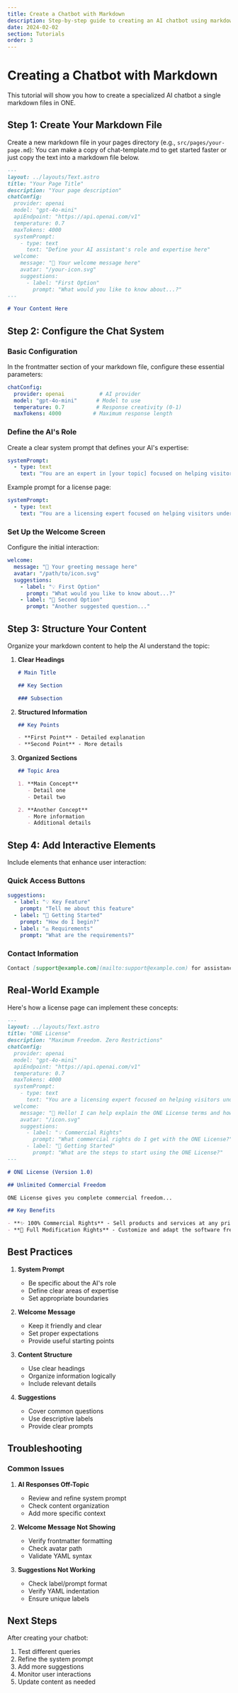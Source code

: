 ```yaml
---
title: Create a Chatbot with Markdown
description: Step-by-step guide to creating an AI chatbot using markdown files
date: 2024-02-02
section: Tutorials
order: 3
---
```


# Creating a Chatbot with Markdown

This tutorial will show you how to create a specialized AI chatbot a single markdown files in ONE. 

## Step 1: Create Your Markdown File

Create a new markdown file in your pages directory (e.g., `src/pages/your-page.md`): You can make a copy of chat-template.md to get started faster or just copy the text into a markdown file below. 

```markdown
---
layout: ../layouts/Text.astro
title: "Your Page Title"
description: "Your page description"
chatConfig:
  provider: openai
  model: "gpt-4o-mini"
  apiEndpoint: "https://api.openai.com/v1"
  temperature: 0.7
  maxTokens: 4000
  systemPrompt:
    - type: text
      text: "Define your AI assistant's role and expertise here"
  welcome:
    message: "👋 Your welcome message here"
    avatar: "/your-icon.svg"
    suggestions:
      - label: "First Option"
        prompt: "What would you like to know about...?"
---

# Your Content Here
```

## Step 2: Configure the Chat System

### Basic Configuration

In the frontmatter section of your markdown file, configure these essential parameters:

```yaml
chatConfig:
  provider: openai           # AI provider
  model: "gpt-4o-mini"      # Model to use
  temperature: 0.7          # Response creativity (0-1)
  maxTokens: 4000          # Maximum response length
```

### Define the AI's Role

Create a clear system prompt that defines your AI's expertise:

```yaml
systemPrompt:
  - type: text
    text: "You are an expert in [your topic] focused on helping visitors understand [specific aspects]. You provide clear, accurate information about [key areas]."
```

Example prompt for a license page: 
```yaml
systemPrompt:
  - type: text
    text: "You are a licensing expert focused on helping visitors understand the ONE License terms and benefits. You provide clear, accurate information about licensing terms, commercial rights, and usage requirements."
```

### Set Up the Welcome Screen

Configure the initial interaction:

```yaml
welcome:
  message: "👋 Your greeting message here"
  avatar: "/path/to/icon.svg"
  suggestions:
    - label: "💡 First Option"
      prompt: "What would you like to know about...?"
    - label: "🚀 Second Option"
      prompt: "Another suggested question..."
```

## Step 3: Structure Your Content

Organize your markdown content to help the AI understand the topic:

1. **Clear Headings**
   ```markdown
   # Main Title
   
   ## Key Section
   
   ### Subsection
   ```

2. **Structured Information**
   ```markdown
   ## Key Points
   
   - **First Point** - Detailed explanation
   - **Second Point** - More details
   ```

3. **Organized Sections**
   ```markdown
   ## Topic Area
   
   1. **Main Concept**
      - Detail one
      - Detail two
   
   2. **Another Concept**
      - More information
      - Additional details
   ```

## Step 4: Add Interactive Elements

Include elements that enhance user interaction:

### Quick Access Buttons

```yaml
suggestions:
  - label: "💡 Key Feature"
    prompt: "Tell me about this feature"
  - label: "🚀 Getting Started"
    prompt: "How do I begin?"
  - label: "⚖️ Requirements"
    prompt: "What are the requirements?"
```

### Contact Information

```markdown
Contact [support@example.com](mailto:support@example.com) for assistance.
```

## Real-World Example

Here's how a license page can implement these concepts:

```markdown
---
layout: ../layouts/Text.astro
title: "ONE License"
description: "Maximum Freedom. Zero Restrictions"
chatConfig:
  provider: openai
  model: "gpt-4o-mini"
  apiEndpoint: "https://api.openai.com/v1"
  temperature: 0.7
  maxTokens: 4000
  systemPrompt:
    - type: text
      text: "You are a licensing expert focused on helping visitors understand the ONE License terms and benefits. You provide clear, accurate information about licensing terms, commercial rights, and usage requirements."
  welcome:
    message: "👋 Hello! I can help explain the ONE License terms and how you can use them for your business."
    avatar: "/icon.svg"
    suggestions:
      - label: "💡 Commercial Rights"
        prompt: "What commercial rights do I get with the ONE License?"
      - label: "🚀 Getting Started"
        prompt: "What are the steps to start using the ONE License?"
---

# ONE License (Version 1.0)

## Unlimited Commercial Freedom

ONE License gives you complete commercial freedom...

## Key Benefits

- **✨ 100% Commercial Rights** - Sell products and services at any price point
- **🚀 Full Modification Rights** - Customize and adapt the software freely
```

## Best Practices

1. **System Prompt**
   - Be specific about the AI's role
   - Define clear areas of expertise
   - Set appropriate boundaries

2. **Welcome Message**
   - Keep it friendly and clear
   - Set proper expectations
   - Provide useful starting points

3. **Content Structure**
   - Use clear headings
   - Organize information logically
   - Include relevant details

4. **Suggestions**
   - Cover common questions
   - Use descriptive labels
   - Provide clear prompts

## Troubleshooting

### Common Issues

1. **AI Responses Off-Topic**
   - Review and refine system prompt
   - Check content organization
   - Add more specific context

2. **Welcome Message Not Showing**
   - Verify frontmatter formatting
   - Check avatar path
   - Validate YAML syntax

3. **Suggestions Not Working**
   - Check label/prompt format
   - Verify YAML indentation
   - Ensure unique labels

## Next Steps

After creating your chatbot:

1. Test different queries
2. Refine the system prompt
3. Add more suggestions
4. Monitor user interactions
5. Update content as needed
